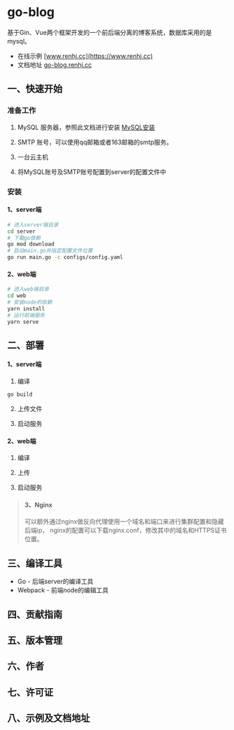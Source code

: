# go-blog
基于Gin、Vue两个框架开发的一个前后端分离的博客系统，数据库采用的是mysql。

* 在线示例 [www.renhj.cc](https://www.renhj.cc)
* 文档地址 [go-blog.renhj.cc](go-blog.renhj.cc)


## 一、快速开始

### 准备工作

1. MySQL 服务器，参照此文档进行安装 [MySQL安装]()

2. SMTP 账号，可以使用qq邮箱或者163邮箱的smtp服务。  

3. 一台云主机  

4. 将MySQL账号及SMTP账号配置到server的配置文件中

### 安装

#### 1、server端

```bash
# 进入server端目录
cd server
# 下载go依赖
go mod download
# 启动main.go并指定配置文件位置
go run main.go -c configs/config.yaml
```

#### 2、web端

```bash
# 进入web端目录
cd web
# 安装node的依赖
yarn install
# 运行前端服务
yarn serve
```


## 二、部署

#### 1、server端

1. 编译

```bash
go build 
```

2. 上传文件

3. 启动服务

#### 2、web端

1. 编译

2. 上传

3. 启动服务

> #### 3、Nginx
> 可以额外通过nginx做反向代理使用一个域名和端口来进行集群配置和隐藏后端ip，
> nginx的配置可以下载nginx.conf，修改其中的域名和HTTPS证书位置。

## 三、编译工具

* Go - 后端server的编译工具
* Webpack - 前端node的编辑工具

## 四、贡献指南

## 五、版本管理

## 六、作者

## 七、许可证

## 八、示例及文档地址